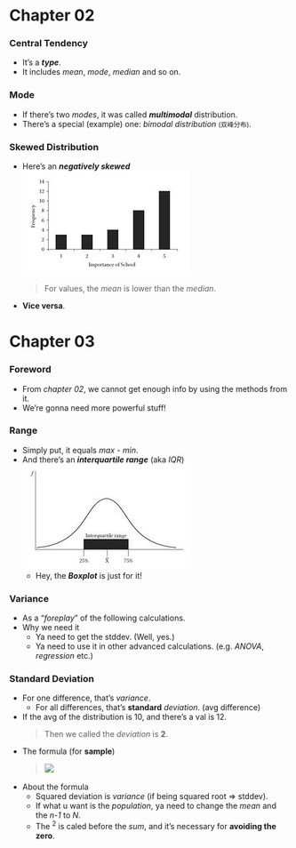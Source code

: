 
# Chapter 02 

### Central Tendency
- It’s a ***type***.
- It includes *mean*, *mode*, *median* and so on.

### Mode 
- If there’s two *modes*, it was called ***multimodal*** distribution.
- There’s a special (example) one: *bimodal distribution* <small>(双峰分布)</small>.

### Skewed Distribution 
- Here’s an ***negatively skewed*** ![example](./img/003_cp2_skewed.jpg)
    > For values, the *mean* is lower than the *median*.
- **Vice versa**.


# Chapter 03 

### Foreword 
- From *chapter 02*, we cannot get enough info by using the methods from it.
- We’re gonna need more powerful stuff!

### Range 
- Simply put, it equals *max - min*. 
- And there’s an ***interquartile range*** (aka *IQR*) ![IQR](./img/004_cp3_interquartilerange.jpg)
    - Hey, the ***Boxplot*** is just for it!

### Variance 
- As a “*foreplay*” of the following calculations.
- Why we need it
    - Ya need to get the stddev. (Well, yes.)
    - Ya need to use it in other advanced calculations. (e.g. *ANOVA*, *regression* etc.)

### Standard Deviation 
- For one difference, that’s *variance*.
    - For all differences, that’s **standard** *deviation*. (avg difference)
- If the avg of the distribution is 10, and there’s a val is 12. 
    > Then we called the *deviation* is **2**.
- The formula (for **sample**)
    > ![ ](./img/005_cp3_sample_stdenv.jpg)
- About the formula 
    - Squared deviation is *variance* (if being squared root => stddev).
    - If what u want is the *population*, ya need to change the *mean* and the *n-1* to *N*.
    - The <sup>2</sup> is caled before the *sum*, and it’s necessary for **avoiding the zero**.